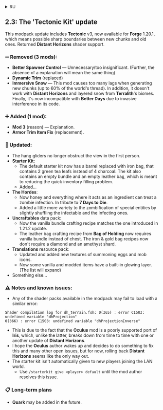 <details>
<summary>RU</summary>

## 2.3: Обновление «Тектонический набор»

В этом обновлении модпака включён **Tectonic** v3, теперь доступный для **Forge** 1.20.1, что означает возможные резкие границы новых чанков со старыми.
Возвращена поддержка шейдеров с **Distant Horizons**.

### ➖ Удалено (3 мода):

- **Better Spawner Control** — Не нужен/слишком незначителен. (Далее отсутствие пояснения будет означать это же)
- **Dynamic Trim** (заменён)
- **Immersive Snow** — Этот мод вызывает слишком много лагов при генерации новых чанков (до 60% мирового потока). К тому же он не работает с **Distant Horizons** и слоёным снегом из биомов **Terralith**. И наконец, теперь он несовместим с **Better Days** из-за инвазивного вмешательства в его код.

### ➕ Добавлено (1 мод):

- **Mod 3** (причина) — Пояснение.
- **Armor Trim Item Fix** (замена)

### 🔁 Обновлено:

- Дельтапланы больше не загораживают обзор от первого лица.
- **Starter Kit**:
  - В стандартном стартовом наборе бочка заменена на железную сумку, в которой вместо 4 древесных углей содержится 2 листа зелёного чая. В набор также входит пустой мешок и пустая кожаная сумка, что призвано сократить проблему быстрого заполнения инвентаря.
  - Добавлено...
- **The Hordes**:
  - Теперь мёд и всё, где он выступает ингредиентом, может лечить зомби-инфекцию. В дань уважения к **7 Days to Die**.
  - Добавлено немного больше разнообразия к зомбификации особых сущностей путём небольшой перетасовки инфицируемых и инфицирующих.
- Набор данных **Uncraftables**:
  - Теперь рецепт создания ванильного мешка соответствует тому, который был представлен в обновлении 1.21.2.
  - Для создания кожаной сумки из **Bag of Holding** теперь нужен ванильный мешок вместо сундука. А для железной и золотой сумки теперь не нужен алмаз и осколок аметиста.
- Набор ресурсов **Translations**:
  - Обновлены и добавлены новые текстуры яиц призыва и иконок мобов.
  - Теперь некоторые предметы имеют встроенный светящийся слой. (Список будет расширяться)
- Что-то ещё...

### ⚠ Примечания и известные проблемы:

- Любой из доступных в модпаке наборов шейдеров может не запуститься с подобной ошибкой:
```log
Shader compilation log for dh_terrain.fsh: 0(365) : error C1503: undefined variable "dhProjection"
0(366) : error C1503: undefined variable "dhProjectionInverse"
```
  - Это связано с тем, что мод **Oculus** является малоподдерживаемым портом **Iris**, который в отличие от последнего периодически ломается при одном-другом обновлении **Distant Horizons**.
  - Всё, что я могу сделать — это откатить **Distant Horizons** до версии 2.3.2, где версия API ещё совместима с **Oculus**.
  - Надеюсь, автор **Oculus** проснётся и всё-таки решит что-то сделать для исправления этого и многих других открытых сообщений об ошибках, но пока откат **Distant Horizons** кажется единственным выходом.
- Стартовый набор не выдаётся автоматически новым игрокам, присоединяющимся к локальному миру.
  - Используйте `/starterkit give <игрок> default`, пока автор мода не решит эту проблему.

### 📋 Долгосрочные планы

- В будущем может быть добавлен **Quark**.

</details>

## 2.3: The 'Tectonic Kit' update

This modpack update includes **Tectonic** v3, now available for **Forge** 1.20.1, which means possible sharp boundaries between new chunks and old ones.
Returned **Distant Horizons** shader support.

### ➖ Removed (3 mods):

- **Better Spawner Control** — Unnecessary/too insignificant. (Further, the absence of a explanation will mean the same thing)
- **Dynamic Trim** (replaced)
- **Immersive Snow** — This mod causes too many lags when generating new chunks (up to 60% of the world's thread). In addition, it doesn't work with **Distant Horizons** and layered snow from **Terralith**'s  biomes. Finally, it's now incompatible with **Better Days** due to invasive interference in its code.

### ➕ Added (1 mod):

- **Mod 3** (reason) — Explanation.
- **Armor Trim Item Fix** (replacement).

### 🔁 Updated:

- The hang gliders no longer obstruct the view in the first person.
- **Starter Kit**:
  - The default starter kit now has a barrel replaced with iron bag, that contains 2 green tea leafs instead of 4 charcoal. The kit also contains an empty bundle and an empty leather bag, which is meant to reducing the quick inventory filling problem.
  - Added...
- **The Hordes**:
  - Now honey and everything where it acts as an ingredient can treat a zombie infection. In tribute to **7 Days to Die**.
  - Added a little more variety to the zombification of special entities by slightly shuffling the infectable and the infecting ones.
- **Uncraftables** data pack:
  - Now the vanilla bundle crafting recipe matches the one introduced in 1.21.2 update.
  - The leather bag crafting recipe from **Bag of Holding** now requires vanilla bundle instead of chest. The iron & gold bag recipes now don't require a diamond and an amethyst shard.
- **Translations** resource pack:
  - Updated and added new textures of summoning eggs and mob icons.
  - Now some vanilla and modded items have a built-in glowing layer. (The list will expand)
- Something else...

### ⚠ Notes and known issues:

- Any of the shader packs available in the modpack may fail to load with a similar error:
```log
Shader compilation log for dh_terrain.fsh: 0(365) : error C1503: undefined variable "dhProjection"
0(366) : error C1503: undefined variable "dhProjectionInverse"
```
  - This is due to the fact that the **Oculus** mod is a poorly supported port of **Iris**, which, unlike the latter, breaks down from time to time with one or another update of **Distant Horizons**.
  - I hope the **Oculus** author wakes up and decides to do something to fix this and many other open issues, but for now, rolling back **Distant Horizons** seems like the only way out.
- The starter kit isn't automatically given to new players joining the LAN world.
  - Use `/starterkit give <player> default` until the mod author resolves this issue.

### 📋 Long-term plans

- **Quark** may be added in the future.
